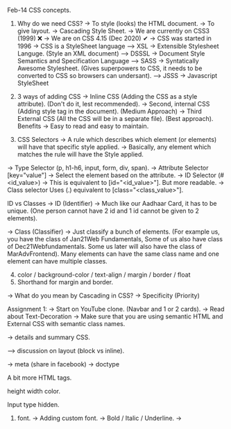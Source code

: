 Feb-14
CSS concepts.

1. Why do we need CSS?
-> To style (looks) the HTML document.
-> To give layout.
-> Cascading Style Sheet.
-> We are currently on CSS3 (1999) ❌
-> We are on CSS 4.15 (Dec 2020) ✔
-> CSS was started in 1996
-> CSS is a StyleSheet language
--> XSL -> Extensible Stylesheet Languge. (Style an XML document)
--> DSSSL -> Document Style Semantics and Specification Language
--> SASS -> Syntatically Awesome Stylesheet. (Gives superpowers to CSS, it needs to be converted to CSS so browsers can undersant).
--> JSSS -> Javascript StyleSheet


2. 3 ways of adding CSS
-> Inline CSS (Adding the CSS as a style attribute). (Don't do it, lest recommended).
-> Second, internal CSS (Adding style tag in the document). (Medium Approach)
-> Third External CSS (All the CSS will be in a separate file). (Best approach). Benefits -> Easy to read and easy to maintain.


3. CSS Selectors
-> A rule which describes which element (or elements) will have that specific style applied.
-> Basically, any element which matches the rule will have the Style applied.

-> Type Selector (p, h1-h6, input, form, div, span).
-> Attribute Selector [key="value"] -> Select the element based on the attribute.
-> ID Selector (#<id_value>) -> This is equivalent to [id="<id_value>"]. But more readable.
-> Class selector Uses (.) equivalent to [class="<class_value>"].

ID vs Classes
-> ID (Identifier) -> Much like our Aadhaar Card, it has to be unique. (One person cannot have 2 id and 1 id cannot be given to 2 elements).

-> Class (Classifier) -> Just classify a bunch of elements. (For example us, you have the class of Jan21Web Fundamentals, Some of us also have class of Dec21Webfundamentals. Some us later will also have the class of MarAdvFrontend). Many elements can have the same class name and one element can have multiple classes.


4. color / background-color / text-align / margin / border / float
5. Shorthand for margin and border.

-> What do you mean by Cascading in CSS?
-> Specificity (Priority)

Assignment 1:
-> Start on YouTube clone. (Navbar and 1 or 2 cards).
-> Read about Text-Decoration
-> Make sure that you are using semantic HTML and External CSS with semantic class names.



-> details and summary
CSS.


--> discussion on layout (block vs inline).


-> meta (share in facebook)
-> doctype


A bit more HTML tags.


height width color.


Input type hidden.


1. font.
-> Adding custom font.
-> Bold / Italic / Underline.
-> 